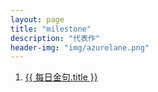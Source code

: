 ```yaml
---
layout: page
title: "milestone"
description: "代表作"
header-img: "img/azurelane.png"
---
```


1. <a href="{{ 每日金句.url }}"  title="{{ 每日金句.title }}">{{ 每日金句.title }}</a>


